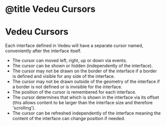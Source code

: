 # @title Vedeu Cursors
# Vedeu Cursors

Each interface defined in Vedeu will have a separate cursor named,
conveniently after the interface itself.

- The cursor can moved left, right, up or down via events.
- The cursor can be shown or hidden (independently of the interface).
- The cursor may not be drawn on the border of the interface if a
  border is defined and visible for any side of the interface.
- The cursor may not be drawn outside of the geometry of the interface
  if a border is not defined or is invisible for the interface.
- The position of the cursor is remembered for each interface.
- The cursor determines that which is shown in the interface via its
  offset (this allows content to be larger than the interface size and
  therefore 'scrolling').
- The cursor can be refreshed independently of the interface meaning
  the content of the interface can change position if needed.
